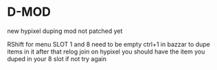# D-MOD
new hypixel duping mod not patched yet
 
RShift for menu 
SLOT 1 and 8 need to be empty 
ctrl+1 in bazzar to dupe items in it 
after that relog
join on hypixel you should have the item you duped in your 8 slot
if not try again
